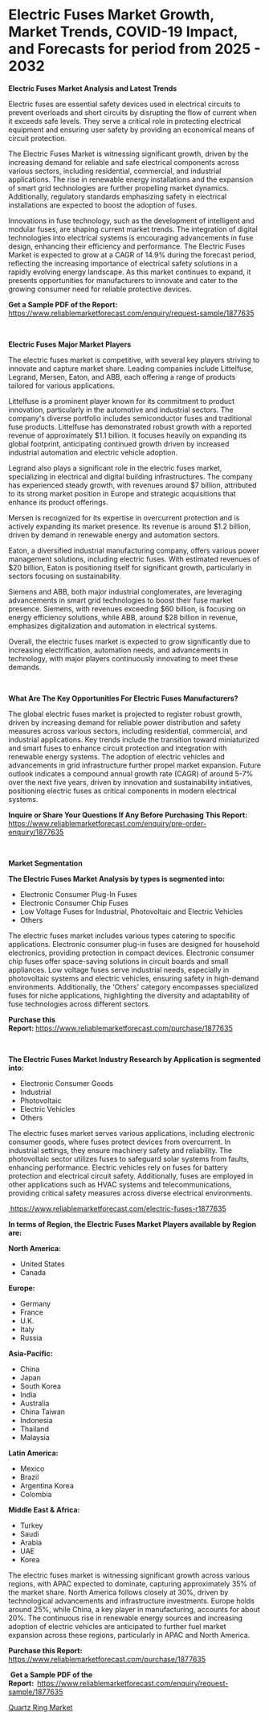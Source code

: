 <p><h1>Electric Fuses Market Growth, Market Trends, COVID-19 Impact, and Forecasts for period from 2025 - 2032</h1></p><p><strong>Electric Fuses Market Analysis and Latest Trends</strong></p>
<p><p>Electric fuses are essential safety devices used in electrical circuits to prevent overloads and short circuits by disrupting the flow of current when it exceeds safe levels. They serve a critical role in protecting electrical equipment and ensuring user safety by providing an economical means of circuit protection.</p><p>The Electric Fuses Market is witnessing significant growth, driven by the increasing demand for reliable and safe electrical components across various sectors, including residential, commercial, and industrial applications. The rise in renewable energy installations and the expansion of smart grid technologies are further propelling market dynamics. Additionally, regulatory standards emphasizing safety in electrical installations are expected to boost the adoption of fuses.</p><p>Innovations in fuse technology, such as the development of intelligent and modular fuses, are shaping current market trends. The integration of digital technologies into electrical systems is encouraging advancements in fuse design, enhancing their efficiency and performance. The Electric Fuses Market is expected to grow at a CAGR of 14.9% during the forecast period, reflecting the increasing importance of electrical safety solutions in a rapidly evolving energy landscape. As this market continues to expand, it presents opportunities for manufacturers to innovate and cater to the growing consumer need for reliable protective devices.</p></p>
<p><strong>Get a Sample PDF of the Report:&nbsp;</strong> <a href="https://www.reliablemarketforecast.com/enquiry/request-sample/1877635?utm_campaign=1885&utm_medium=2&utm_source=Github&utm_content=ia&utm_term=11022025&utm_id=electric-fuses">https://www.reliablemarketforecast.com/enquiry/request-sample/1877635</a></p>
<p>&nbsp;</p>
<p><strong>Electric Fuses Major Market Players</strong></p>
<p><p>The electric fuses market is competitive, with several key players striving to innovate and capture market share. Leading companies include Littelfuse, Legrand, Mersen, Eaton, and ABB, each offering a range of products tailored for various applications.</p><p>Littelfuse is a prominent player known for its commitment to product innovation, particularly in the automotive and industrial sectors. The company's diverse portfolio includes semiconductor fuses and traditional fuse products. Littelfuse has demonstrated robust growth with a reported revenue of approximately $1.1 billion. It focuses heavily on expanding its global footprint, anticipating continued growth driven by increased industrial automation and electric vehicle adoption.</p><p>Legrand also plays a significant role in the electric fuses market, specializing in electrical and digital building infrastructures. The company has experienced steady growth, with revenues around $7 billion, attributed to its strong market position in Europe and strategic acquisitions that enhance its product offerings.</p><p>Mersen is recognized for its expertise in overcurrent protection and is actively expanding its market presence. Its revenue is around $1.2 billion, driven by demand in renewable energy and automation sectors.</p><p>Eaton, a diversified industrial manufacturing company, offers various power management solutions, including electric fuses. With estimated revenues of $20 billion, Eaton is positioning itself for significant growth, particularly in sectors focusing on sustainability.</p><p>Siemens and ABB, both major industrial conglomerates, are leveraging advancements in smart grid technologies to boost their fuse market presence. Siemens, with revenues exceeding $60 billion, is focusing on energy efficiency solutions, while ABB, around $28 billion in revenue, emphasizes digitalization and automation in electrical systems.</p><p>Overall, the electric fuses market is expected to grow significantly due to increasing electrification, automation needs, and advancements in technology, with major players continuously innovating to meet these demands.</p></p>
<p>&nbsp;</p>
<p><strong>What Are The Key Opportunities For Electric Fuses Manufacturers?</strong></p>
<p><p>The global electric fuses market is projected to register robust growth, driven by increasing demand for reliable power distribution and safety measures across various sectors, including residential, commercial, and industrial applications. Key trends include the transition toward miniaturized and smart fuses to enhance circuit protection and integration with renewable energy systems. The adoption of electric vehicles and advancements in grid infrastructure further propel market expansion. Future outlook indicates a compound annual growth rate (CAGR) of around 5-7% over the next five years, driven by innovation and sustainability initiatives, positioning electric fuses as critical components in modern electrical systems.</p></p>
<p><strong>Inquire or Share Your Questions If Any Before Purchasing This Report:</strong> <a href="https://www.reliablemarketforecast.com/enquiry/pre-order-enquiry/1877635?utm_campaign=1885&utm_medium=2&utm_source=Github&utm_content=ia&utm_term=11022025&utm_id=electric-fuses">https://www.reliablemarketforecast.com/enquiry/pre-order-enquiry/1877635</a></p>
<p>&nbsp;</p>
<p><strong>Market Segmentation</strong></p>
<p><strong>The Electric Fuses Market Analysis by types is segmented into:</strong></p>
<p><ul><li>Electronic Consumer Plug-In Fuses</li><li>Electronic Consumer Chip Fuses</li><li>Low Voltage Fuses for Industrial, Photovoltaic and Electric Vehicles</li><li>Others</li></ul></p>
<p><p>The electric fuses market includes various types catering to specific applications. Electronic consumer plug-in fuses are designed for household electronics, providing protection in compact devices. Electronic consumer chip fuses offer space-saving solutions in circuit boards and small appliances. Low voltage fuses serve industrial needs, especially in photovoltaic systems and electric vehicles, ensuring safety in high-demand environments. Additionally, the 'Others' category encompasses specialized fuses for niche applications, highlighting the diversity and adaptability of fuse technologies across different sectors.</p></p>
<p><strong>Purchase this Report:&nbsp;</strong><a href="https://www.reliablemarketforecast.com/purchase/1877635?utm_campaign=1885&utm_medium=2&utm_source=Github&utm_content=ia&utm_term=11022025&utm_id=electric-fuses">https://www.reliablemarketforecast.com/purchase/1877635</a></p>
<p>&nbsp;</p>
<p><strong>The Electric Fuses Market Industry Research by Application is segmented into:</strong></p>
<p><ul><li>Electronic Consumer Goods</li><li>Industrial</li><li>Photovoltaic</li><li>Electric Vehicles</li><li>Others</li></ul></p>
<p><p>The electric fuses market serves various applications, including electronic consumer goods, where fuses protect devices from overcurrent. In industrial settings, they ensure machinery safety and reliability. The photovoltaic sector utilizes fuses to safeguard solar systems from faults, enhancing performance. Electric vehicles rely on fuses for battery protection and electrical circuit safety. Additionally, fuses are employed in other applications such as HVAC systems and telecommunications, providing critical safety measures across diverse electrical environments.</p></p>
<p><a href="https://www.reliablemarketforecast.com/electric-fuses-r1877635?utm_campaign=1885&utm_medium=2&utm_source=Github&utm_content=ia&utm_term=11022025&utm_id=electric-fuses">&nbsp;https://www.reliablemarketforecast.com/electric-fuses-r1877635</a></p>
<p><strong>In terms of Region, the Electric Fuses Market Players available by Region are:</strong></p>
<p>
    <p> <strong> North America: </strong>
        <ul>
            <li>United States</li>
            <li>Canada</li>
        </ul>
        </p> 
    <p> <strong> Europe: </strong>
        <ul>
            <li>Germany</li>
            <li>France</li>
            <li>U.K.</li>
            <li>Italy</li>
            <li>Russia</li>
        </ul>
        </p> 
    <p> <strong> Asia-Pacific: </strong>
        <ul>
            <li>China</li>
            <li>Japan</li>
            <li>South Korea</li>
            <li>India</li>
            <li>Australia</li>
            <li>China Taiwan</li>
            <li>Indonesia</li>
            <li>Thailand</li>
            <li>Malaysia</li>
        </ul>
        </p> 
    <p> <strong> Latin America: </strong>
        <ul>
            <li>Mexico</li>
            <li>Brazil</li>
            <li>Argentina Korea</li>
            <li>Colombia</li>
        </ul>
        </p> 
    <p> <strong> Middle East & Africa: </strong>
        <ul>
            <li>Turkey</li>
            <li>Saudi</li>
            <li>Arabia</li>
            <li>UAE</li>
            <li>Korea</li>
        </ul>
    </p>
    </p>
<p><p>The electric fuses market is witnessing significant growth across various regions, with APAC expected to dominate, capturing approximately 35% of the market share. North America follows closely at 30%, driven by technological advancements and infrastructure investments. Europe holds around 25%, while China, a key player in manufacturing, accounts for about 20%. The continuous rise in renewable energy sources and increasing adoption of electric vehicles are anticipated to further fuel market expansion across these regions, particularly in APAC and North America.</p></p>
<p><strong>Purchase this Report: </strong><a href="https://www.reliablemarketforecast.com/purchase/1877635?utm_campaign=1885&utm_medium=2&utm_source=Github&utm_content=ia&utm_term=11022025&utm_id=electric-fuses">https://www.reliablemarketforecast.com/purchase/1877635</a></p>
<p>&nbsp;<strong>Get a Sample PDF of the Report:&nbsp;&nbsp;</strong><a href="https://www.reliablemarketforecast.com/enquiry/request-sample/1877635?utm_campaign=1885&utm_medium=2&utm_source=Github&utm_content=ia&utm_term=11022025&utm_id=electric-fuses">https://www.reliablemarketforecast.com/enquiry/request-sample/1877635</a></p>
<p><strong></strong></p>
<p><p><a href="https://github.com/sofayahoo2023/Market-Research-Report-List-7/blob/main/quartz-ring-market.md?utm_campaign=1885&utm_medium=2&utm_source=Github&utm_content=ia&utm_term=11022025&utm_id=electric-fuses">Quartz Ring Market</a></p></p>
